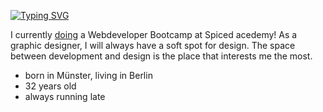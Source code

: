 [![Typing SVG](https://readme-typing-svg.demolab.com?font=Fira+Code&pause=1000&color=000000&random=false&width=435&lines=Hey+there+I+am+Sofia)](https://git.io/typing-svg)


I currently [doing](https://media.giphy.com/media/JIX9t2j0ZTN9S/giphy.gif)
a Webdeveloper Bootcamp at Spiced acedemy! 
As a graphic designer, I will always have a soft spot for design. The space between development and design is the place that interests me the most.

- born in Münster, living in Berlin
- 32 years old
- always running late


<!--
## Hi there <img src="https://raw.githubusercontent.com/ABSphreak/ABSphreak/master/gifs/Hi.gif" width="30px"> I am Sofia **cavelius/cavelius** is a ✨ _special_ ✨ repository because its `README.md` (this file) appears on your GitHub profile.

Here are some ideas to get you started:

- 🔭 I’m currently working on ...
- 🌱 I’m currently learning ...
- 👯 I’m looking to collaborate on ...
- 🤔 I’m looking for help with ...
- 💬 Ask me about ...
- 📫 How to reach me: ...
- 😄 Pronouns: ...
- ⚡ Fun fact: ...
-->
